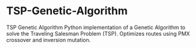 # TSP-Genetic-Algorithm
TSP Genetic Algorithm Python implementation of a Genetic Algorithm to solve the Traveling Salesman Problem (TSP). Optimizes routes using PMX crossover and inversion mutation.
